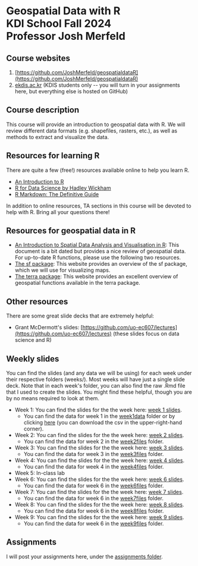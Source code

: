 # Geospatial Data with R<br />KDI School Fall 2024<br />Professor Josh Merfeld

## Course websites
1. [https://github.com/JoshMerfeld/geospatialdataR](https://github.com/JoshMerfeld/geospatialdataR)
2. [ekdis.ac.kr](ekdis.ac.kr) (KDIS students only -- you will turn in your assignments here, but everything else is hosted on GitHub)

## Course description

This course will provide an introduction to geospatial data with R. We will review different data formats (e.g. shapefiles, rasters, etc.), as well as methods to extract and visualize the data.


## Resources for learning R

There are quite a few (free!) resources available online to help you learn R. 
- [An Introduction to R](https://cran.r-project.org/doc/manuals/r-release/R-intro.pdf)
- [R for Data Science by Hadley Wickham](https://r4ds.had.co.nz/introduction.html)
- [R Markdown: The Definitive Guide](https://bookdown.org/yihui/rmarkdown/)

In addition to online resources, TA sections in this course will be devoted to help with R. Bring all your questions there!


## Resources for geospatial data in R

- [An Introduction to Spatial Data Analysis and Visualisation in R](https://www.spatialanalysisonline.com/An%20Introduction%20to%20Spatial%20Data%20Analysis%20in%20R.pdf): This document is a bit dated but provides a nice review of geospatial data. For up-to-date R functions, please use the following two resources.
- [The sf package](https://r-spatial.github.io/sf/): This website provides an overview of the sf package, which we will use for visualizing maps.
- [The terra package](https://rspatial.org/pkg/): This website provides an excellent overview of geospatial functions available in the terra package.


## Other resources
There are some great slide decks that are extremely helpful:
- Grant McDermott's slides: [https://github.com/uo-ec607/lectures](https://github.com/uo-ec607/lectures) (these slides focus on data science and R)


## Weekly slides

You can find the slides (and any data we will be using) for each week under their respective folders (weeks/). Most weeks will have just a single slide deck. Note that in each week's folder, you can also find the raw .Rmd file that I used to create the slides. You might find these helpful, though you are by no means required to look at them.

- Week 1: You can find the slides for the the week here: [week 1 slides](https://joshmerfeld.github.io/geospatialdataR/week1both.html).
  - You can find the data for week 1 in the [week1data](week1data) folder or by clicking [here](week1data/data.csv) (you can download the csv in the upper-right-hand corner).
- Week 2: You can find the slides for the the week here: [week 2 slides](https://joshmerfeld.github.io/geospatialdataR/week2.html).
  - You can find the data for week 2 in the [week2files](week2files) folder.
- Week 3: You can find the slides for the the week here: [week 3 slides](https://joshmerfeld.github.io/geospatialdataR/week3.html).
  - You can find the data for week 3 in the [week3files](week3files) folder.
- Week 4: You can find the slides for the the week here: [week 4 slides](https://joshmerfeld.github.io/geospatialdataR/week4.html).
  - You can find the data for week 4 in the [week4files](week4files) folder.
- Week 5: In-class lab
- Week 6: You can find the slides for the the week here: [week 6 slides](https://joshmerfeld.github.io/geospatialdataR/week6.html).
  - You can find the data for week 6 in the [week6files](week6files) folder.
- Week 7: You can find the slides for the the week here: [week 7 slides](https://joshmerfeld.github.io/geospatialdataR/week7.html).
  - You can find the data for week 6 in the [week7files](week7files) folder.
- Week 8: You can find the slides for the the week here: [week 8 slides](https://joshmerfeld.github.io/geospatialdataR/week8.html).
  - You can find the data for week 6 in the [week8files](week8files) folder.
- Week 9: You can find the slides for the the week here: [week 9 slides](https://joshmerfeld.github.io/geospatialdataR/week9.html).
  - You can find the data for week 6 in the [week9files](week9files) folder.


## Assignments

I will post your assignments here, under the [assignments folder](assignments/).


